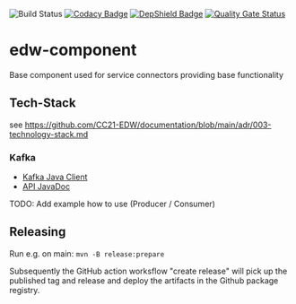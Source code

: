 ![Build Status](https://github.com/CC21-EDW/edw-component/workflows/CI/badge.svg)
[![Codacy Badge](https://app.codacy.com/project/badge/Grade/72c79a99b2c34d92b3fc495f5a455735)](https://www.codacy.com/gh/CC21-EDW/edw-component/dashboard?utm_source=github.com&amp;utm_medium=referral&amp;utm_content=CC21-EDW/edw-component&amp;utm_campaign=Badge_Grade)
[![DepShield Badge](https://depshield.sonatype.org/badges/CC21-EDW/edw-component/depshield.svg)](https://depshield.github.io)
[![Quality Gate Status](https://sonarcloud.io/api/project_badges/measure?project=CC21-EDW_edw-component&metric=alert_status)](https://sonarcloud.io/summary/new_code?id=CC21-EDW_edw-component)

# edw-component
Base component used for service connectors providing base functionality

## Tech-Stack
see https://github.com/CC21-EDW/documentation/blob/main/adr/003-technology-stack.md

### Kafka
- [Kafka Java Client](https://docs.confluent.io/clients-kafka-java/current/overview.html)
- [API JavaDoc](https://docs.confluent.io/platform/current/clients/javadocs/javadoc/index.html)

TODO: Add example how to use (Producer / Consumer)

## Releasing

Run e.g. on main: `mvn -B release:prepare`

Subsequently the GitHub action worksflow "create release" will pick up the published tag and release and deploy the artifacts in the Github package registry.
